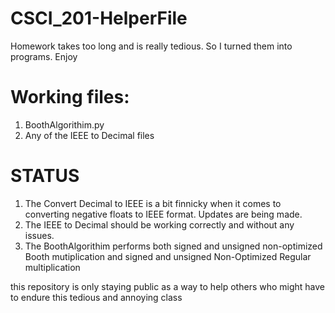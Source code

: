# CSCI_201-HelperFile
Homework takes too long and is really tedious. So I turned them into programs. Enjoy

# Working files:
  1. BoothAlgorithim.py
  2. Any of the IEEE to Decimal files
  
# STATUS

  1. The Convert Decimal to IEEE is a bit finnicky when it comes to converting negative floats to IEEE format. Updates are being made.
  2. The IEEE to Decimal should be working correctly and without any issues. 
  3. The BoothAlgorithim performs both signed and unsigned non-optimized Booth mutiplication and signed and unsigned Non-Optimized Regular multiplication

this repository is only staying public as a way to help others who might have to endure this tedious and annoying class
